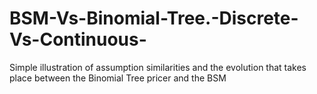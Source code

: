 # BSM-Vs-Binomial-Tree.-Discrete-Vs-Continuous-
Simple illustration of assumption similarities and the evolution that takes place between the Binomial Tree pricer and the BSM
